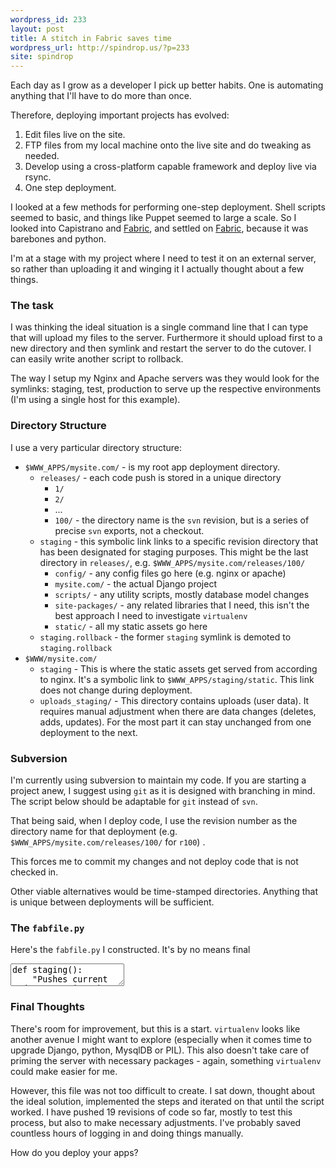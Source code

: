 ```yaml
---
wordpress_id: 233
layout: post
title: A stitch in Fabric saves time
wordpress_url: http://spindrop.us/?p=233
site: spindrop
---
```

[f]: http://www.nongnu.org/fab/

Each day as I grow as a developer I pick up better habits.  One is automating anything that I'll have to do more than once.

Therefore, deploying important projects has evolved:

1. Edit files live on the site.
2. FTP files from my local machine onto the live site and do tweaking as needed.
3. Develop using a cross-platform capable framework and deploy live via rsync.
4. One step deployment.

I looked at a few methods for performing one-step deployment.  Shell scripts seemed to basic, and things like Puppet seemed to large a scale.  So I looked into Capistrano and [Fabric][f], and settled on [Fabric][f], because it was barebones and python.

I'm at a stage with my project where I need to test it on an external server, so rather than uploading it and winging it I actually thought about a few things.

<!--more-->

### The task

I was thinking the ideal situation is a single command line that I can type that will upload my files to the server.  Furthermore it should upload first to a new directory and then symlink and restart the server to do the cutover.  I can easily write another script to rollback.

The way I setup my Nginx and Apache servers was they would look for the symlinks: staging, test, production to serve up the respective environments (I'm using a single host for this example).


### Directory Structure

I use a very particular directory structure:

* `$WWW_APPS/mysite.com/` - is my root app deployment directory.
	* `releases/` - each code push is stored in a unique directory
		* `1/`
		* `2/`
		* ...
		* `100/` - the directory name is the `svn` revision, but is a series of precise `svn` exports, not a checkout.
	* `staging` - this symbolic link links to a specific revision directory that has been designated for staging purposes.  This might be the last directory in `releases/`, e.g. `$WWW_APPS/mysite.com/releases/100/`
		* `config/` - any config files go here (e.g. nginx or apache)
		* `mysite.com/` - the actual Django project
		* `scripts/` - any utility scripts, mostly database model changes
		* `site-packages/` - any related libraries that I need, this isn't the best approach I need to investigate `virtualenv`
		* `static/` - all my static assets go here
	* `staging.rollback` - the former `staging` symlink is demoted to `staging.rollback`
* `$WWW/mysite.com/`  
	* `staging` - This is where the static assets get served from according to nginx.  It's a symbolic link to `$WWW_APPS/staging/static`.  This link does not change during deployment.
	* `uploads_staging/` - This directory contains uploads (user data).  It requires manual adjustment when there are data changes (deletes, adds, updates).  For the most part it can stay unchanged from one deployment to the next.


### Subversion

I'm currently using subversion to maintain my code.  If you are starting a project anew, I suggest using `git` as it is designed with branching in mind.  The script below should be adaptable for `git` instead of `svn`.

That being said, when I deploy code, I use the revision number as the directory name for that deployment (e.g. `$WWW_APPS/mysite.com/releases/100/` for `r100`) .  

This forces me to commit my changes and not deploy code that is not checked in.

Other viable alternatives would be time-stamped directories.  Anything that is unique between deployments will be sufficient.

### The `fabfile.py`

Here's the `fabfile.py` I constructed.  It's by no means final


<div><textarea name="code" class="python">
def staging():
    "Pushes current code to staging, hups Apache"
    # get the build number    
    local('svn up mysite.com')
    
    config.svn_version   = svn_get_version()
    
    if not config.svn_version:
        abort()
    
    config.static_path   = '/var/www/static.mysite.com'
    config.svn_path      = 'http://svn.mysite.com/trunk'
    config.svn_export    = 'svn export -q -r %(svn_version)s'
    
    run('mkdir %(path)s', fail='abort')
    
    # svn export mysite.com to path 
    run('%(svn_export)s %(svn_path)s/mysite.com %(path)s/mysite.com', fail='abort')
    
    # svn export site-packages to site-packages
    run('%(svn_export)s %(svn_path)s/site-packages %(path)s/site-packages', fail='abort')
    
    # svn export mysite.com to path 
    run('%(svn_export)s %(svn_path)s/scripts %(path)s/scripts', fail='warn')
    
    # svn export configs
    run('%(svn_export)s %(svn_path)s/config %(path)s/config', fail='abort')
    
    # export /var/www/static.mysite.com/releases/%(svn_version) 
    run('%(svn_export)s %(svn_path)s/static %(path)s/static', fail='abort')
    
    # symlink to images from /var/www/static.mysite.com/staging/images/menuitems/* new release dir
    run("rm -r %(path)s/static/images/menuitems", fail=abort)
    run("ln -s %(static_path)s/menuitems_staging %(path)s/static/images/menuitems", fail=abort)

    # rotate "staging" symlinks
    run('rm %(releases_path)s/staging.rollback', fail='warn')
    run('mv %(releases_path)s/staging  %(releases_path)s/staging.rollback', fail='warn')

    # staging sym to new destination
    run('ln -s %(path)s %(releases_path)s/staging', fail='abort')
    
    # server is hup'd
    invoke(hup)

def rm_cur_rev():
    config.svn_version   = svn_get_version()
    run('rm -rf %(path)s', fail='abort')

def hup():
    sudo('/etc/init.d/apache2 restart')
    sudo('/etc/init.d/nginx restart')
    
    
def svn_get_version():
    from subprocess import Popen, PIPE
    output = Popen(["svn", "info", "mysite.com"], stdout=PIPE).communicate()[0]
    return output.partition('Revision: ')[2].partition('\n')[0]



config.fab_hosts = ['mysite.com']
config.fab_user = 'builder'
config.releases_path = '/var/www_apps/mysite.com'
config.path          = '%(releases_path)s/releases/$(svn_version)'


</textarea></div>

### Final Thoughts

There's room for improvement, but this is a start.  `virtualenv` looks like another avenue I might want to explore (especially when it comes time to upgrade Django, python, MysqlDB or PIL).  This also doesn't take care of priming the server with necessary packages - again, something `virtualenv` could make easier for me.

However, this file was not too difficult to create.  I sat down, thought about the ideal solution, implemented the steps and iterated on that until the script worked.  I have pushed 19 revisions of code so far, mostly to test this process, but also to make necessary adjustments.  I've probably saved countless hours of logging in and doing things manually.

How do you deploy your apps?
